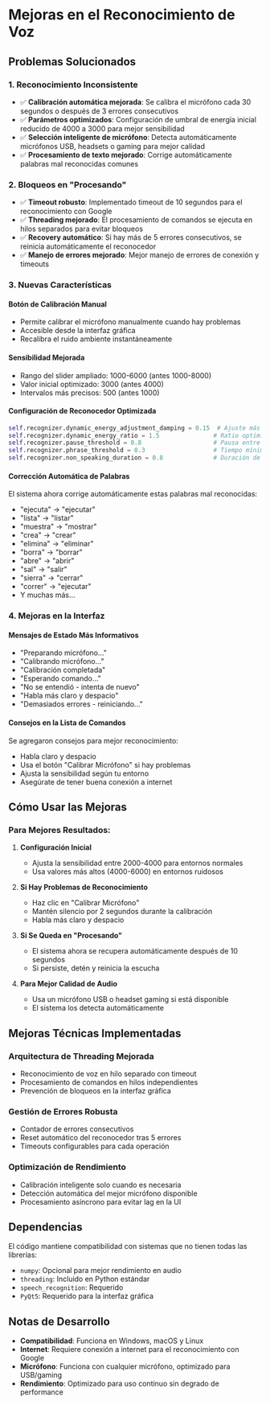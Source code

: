 # Mejoras en el Reconocimiento de Voz

## Problemas Solucionados

### 1. **Reconocimiento Inconsistente**
- ✅ **Calibración automática mejorada**: Se calibra el micrófono cada 30 segundos o después de 3 errores consecutivos
- ✅ **Parámetros optimizados**: Configuración de umbral de energía inicial reducido de 4000 a 3000 para mejor sensibilidad
- ✅ **Selección inteligente de micrófono**: Detecta automáticamente micrófonos USB, headsets o gaming para mejor calidad
- ✅ **Procesamiento de texto mejorado**: Corrige automáticamente palabras mal reconocidas comunes

### 2. **Bloqueos en "Procesando"**
- ✅ **Timeout robusto**: Implementado timeout de 10 segundos para el reconocimiento con Google
- ✅ **Threading mejorado**: El procesamiento de comandos se ejecuta en hilos separados para evitar bloqueos
- ✅ **Recovery automático**: Si hay más de 5 errores consecutivos, se reinicia automáticamente el reconocedor
- ✅ **Manejo de errores mejorado**: Mejor manejo de errores de conexión y timeouts

### 3. **Nuevas Características**

#### **Botón de Calibración Manual**
- Permite calibrar el micrófono manualmente cuando hay problemas
- Accesible desde la interfaz gráfica
- Recalibra el ruido ambiente instantáneamente

#### **Sensibilidad Mejorada**
- Rango del slider ampliado: 1000-6000 (antes 1000-8000)
- Valor inicial optimizado: 3000 (antes 4000)
- Intervalos más precisos: 500 (antes 1000)

#### **Configuración de Reconocedor Optimizada**
```python
self.recognizer.dynamic_energy_adjustment_damping = 0.15  # Ajuste más suave
self.recognizer.dynamic_energy_ratio = 1.5               # Ratio optimizado
self.recognizer.pause_threshold = 0.8                    # Pausa entre palabras
self.recognizer.phrase_threshold = 0.3                   # Tiempo mínimo para frases
self.recognizer.non_speaking_duration = 0.8              # Duración de silencio
```

#### **Corrección Automática de Palabras**
El sistema ahora corrige automáticamente estas palabras mal reconocidas:
- "ejecuta" → "ejecutar"
- "lista" → "listar" 
- "muestra" → "mostrar"
- "crea" → "crear"
- "elimina" → "eliminar"
- "borra" → "borrar"
- "abre" → "abrir"
- "sal" → "salir"
- "sierra" → "cerrar"
- "correr" → "ejecutar"
- Y muchas más...

### 4. **Mejoras en la Interfaz**

#### **Mensajes de Estado Más Informativos**
- "Preparando micrófono..."
- "Calibrando micrófono..."
- "Calibración completada"
- "Esperando comando..."
- "No se entendió - intenta de nuevo"
- "Habla más claro y despacio"
- "Demasiados errores - reiniciando..."

#### **Consejos en la Lista de Comandos**
Se agregaron consejos para mejor reconocimiento:
- Habla claro y despacio
- Usa el botón "Calibrar Micrófono" si hay problemas
- Ajusta la sensibilidad según tu entorno
- Asegúrate de tener buena conexión a internet

## Cómo Usar las Mejoras

### **Para Mejores Resultados:**

1. **Configuración Inicial**
   - Ajusta la sensibilidad entre 2000-4000 para entornos normales
   - Usa valores más altos (4000-6000) en entornos ruidosos

2. **Si Hay Problemas de Reconocimiento**
   - Haz clic en "Calibrar Micrófono"
   - Mantén silencio por 2 segundos durante la calibración
   - Habla más claro y despacio

3. **Si Se Queda en "Procesando"**
   - El sistema ahora se recupera automáticamente después de 10 segundos
   - Si persiste, detén y reinicia la escucha

4. **Para Mejor Calidad de Audio**
   - Usa un micrófono USB o headset gaming si está disponible
   - El sistema los detecta automáticamente

## Mejoras Técnicas Implementadas

### **Arquitectura de Threading Mejorada**
- Reconocimiento de voz en hilo separado con timeout
- Procesamiento de comandos en hilos independientes
- Prevención de bloqueos en la interfaz gráfica

### **Gestión de Errores Robusta**
- Contador de errores consecutivos
- Reset automático del reconocedor tras 5 errores
- Timeouts configurables para cada operación

### **Optimización de Rendimiento**
- Calibración inteligente solo cuando es necesaria
- Detección automática del mejor micrófono disponible
- Procesamiento asíncrono para evitar lag en la UI

## Dependencias

El código mantiene compatibilidad con sistemas que no tienen todas las librerías:
- `numpy`: Opcional para mejor rendimiento en audio
- `threading`: Incluido en Python estándar
- `speech_recognition`: Requerido
- `PyQt5`: Requerido para la interfaz gráfica

## Notas de Desarrollo

- **Compatibilidad**: Funciona en Windows, macOS y Linux
- **Internet**: Requiere conexión a internet para el reconocimiento con Google
- **Micrófono**: Funciona con cualquier micrófono, optimizado para USB/gaming
- **Rendimiento**: Optimizado para uso continuo sin degrado de performance
